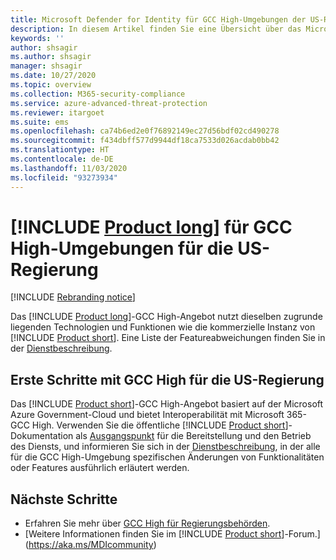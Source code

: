 ```yaml
---
title: Microsoft Defender for Identity für GCC High-Umgebungen der US-Regierung
description: In diesem Artikel finden Sie eine Übersicht über das Microsoft Defender for Identity-Angebot für GCC High-Umgebungen für die US-Regierung.
keywords: ''
author: shsagir
ms.author: shsagir
manager: shsagir
ms.date: 10/27/2020
ms.topic: overview
ms.collection: M365-security-compliance
ms.service: azure-advanced-threat-protection
ms.reviewer: itargoet
ms.suite: ems
ms.openlocfilehash: ca74b6ed2e0f76892149ec27d56bdf02cd490278
ms.sourcegitcommit: f434dbff577d9944df18ca7533d026acdab0bb42
ms.translationtype: HT
ms.contentlocale: de-DE
ms.lasthandoff: 11/03/2020
ms.locfileid: "93273934"
---
```

# <a name="product-long-for-us-government-gcc-high"></a>[!INCLUDE [Product long](includes/product-long.md)] für GCC High-Umgebungen für die US-Regierung

[!INCLUDE [Rebranding notice](includes/rebranding.md)]

Das [!INCLUDE [Product long](includes/product-long.md)]-GCC High-Angebot nutzt dieselben zugrunde liegenden Technologien und Funktionen wie die kommerzielle Instanz von [!INCLUDE [Product short](includes/product-short.md)]. Eine Liste der Featureabweichungen finden Sie in der [Dienstbeschreibung](/enterprise-mobility-security/solutions/ems-azure-atp-govt-service-description).

## <a name="get-started-with-us-government-gcc-high"></a>Erste Schritte mit GCC High für die US-Regierung

Das [!INCLUDE [Product short](includes/product-short.md)]-GCC High-Angebot basiert auf der Microsoft Azure Government-Cloud und bietet Interoperabilität mit Microsoft 365-GCC High. Verwenden Sie die öffentliche [!INCLUDE [Product short](includes/product-short.md)]-Dokumentation als [Ausgangspunkt](install-step1.md) für die Bereitstellung und den Betrieb des Diensts, und informieren Sie sich in der [Dienstbeschreibung](/enterprise-mobility-security/solutions/ems-azure-atp-govt-service-description), in der alle für die GCC High-Umgebung spezifischen Änderungen von Funktionalitäten oder Features ausführlich erläutert werden.  

## <a name="next-steps"></a>Nächste Schritte

- Erfahren Sie mehr über [GCC High für Regierungsbehörden](/enterprise-mobility-security/solutions/ems-azure-atp-govt-service-description).
- [Weitere Informationen finden Sie im [!INCLUDE [Product short](includes/product-short.md)]-Forum.](https://aka.ms/MDIcommunity)
